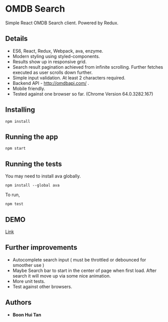 # OMDB Search

Simple React OMDB Search client. Powered by Redux.

## Details

* ES6, React, Redux, Webpack, ava, enzyme.
* Modern styling using styled-components.
* Results show up in responsive grid.
* Search result pagination achieved from infinite scrolling. Further fetches executed as user scrolls down further.
* Simple input validation. At least 2 characters required.
* Backend API - http://omdbapi.com/ .
* Mobile friendly.
* Tested against one browser so far. (Chrome Version 64.0.3282.167)


## Installing

```
npm install
```

## Running the app 

```
npm start
```

## Running the tests

You may need to install ava globally. 

```
npm install --global ava
```

To run,

```
npm test
```

## DEMO

[Link](https://bhtandev.github.io/omdb_search/)



## Further improvements

* Autocomplete search input ( must be throttled or debounced for smoother use )
* Maybe Search bar to start in the center of page when first load. After search it will move up via some nice animation.
* More unit tests.
* Test against other browsers.


## Authors

* **Boon Hui Tan**


